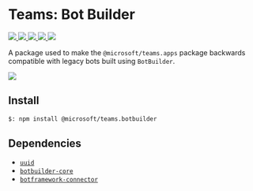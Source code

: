 # Teams: Bot Builder

<p>
    <a href="https://www.npmjs.com/package/@microsoft/teams.botbuilder" target="_blank">
        <img src="https://img.shields.io/npm/v/@microsoft/teams.botbuilder/latest" />
    </a>
    <a href="https://www.npmjs.com/package/@microsoft/teams.botbuilder?activeTab=code" target="_blank">
        <img src="https://img.shields.io/bundlephobia/min/@microsoft/teams.botbuilder" />
    </a>
    <a href="https://www.npmjs.com/package/@microsoft/teams.botbuilder?activeTab=dependencies" target="_blank">
        <img src="https://img.shields.io/librariesio/release/npm/@microsoft/teams.botbuilder" />
    </a>
    <a href="https://www.npmjs.com/package/@microsoft/teams.botbuilder" target="_blank">
        <img src="https://img.shields.io/npm/dw/@microsoft/teams.botbuilder" />
    </a>
    <a href="https://microsoft.github.io/teams-ai" target="_blank">
        <img src="https://img.shields.io/badge/📖 docs-open-blue" />
    </a>
</p>

A package used to make the `@microsoft/teams.apps` package backwards compatible with legacy bots built using
`BotBuilder`.

<a href="https://microsoft.github.io/teams-ai" target="_blank">
    <img src="https://img.shields.io/badge/📖 Getting Started-blue?style=for-the-badge" />
</a>

## Install

```bash
$: npm install @microsoft/teams.botbuilder
```

## Dependencies

-   [`uuid`](https://www.npmjs.com/package/uuid)
-   [`botbuilder-core`](https://www.npmjs.com/package/botbuilder-core)
-   [`botframework-connector`](https://www.npmjs.com/package/botframework-connector)
